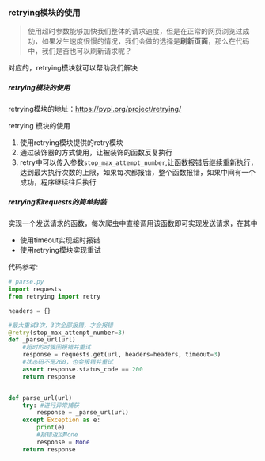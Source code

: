 ### retrying模块的使用

> 使用超时参数能够加快我们整体的请求速度，但是在正常的网页浏览过成功，如果发生速度很慢的情况，我们会做的选择是**刷新页面**，那么在代码中，我们是否也可以刷新请求呢？

对应的，retrying模块就可以帮助我们解决

##### retrying模块的使用

retrying模块的地址：<https://pypi.org/project/retrying/>

retrying 模块的使用

1. 使用retrying模块提供的retry模块
2. 通过装饰器的方式使用，让被装饰的函数反复执行
3. retry中可以传入参数`stop_max_attempt_number`,让函数报错后继续重新执行，达到最大执行次数的上限，如果每次都报错，整个函数报错，如果中间有一个成功，程序继续往后执行

#####  retrying和requests的简单封装

实现一个发送请求的函数，每次爬虫中直接调用该函数即可实现发送请求，在其中

- 使用timeout实现超时报错
- 使用retrying模块实现重试

代码参考:

```python
# parse.py
import requests
from retrying import retry

headers = {}

#最大重试3次，3次全部报错，才会报错
@retry(stop_max_attempt_number=3) 
def _parse_url(url)
    #超时的时候回报错并重试
    response = requests.get(url, headers=headers, timeout=3) 
    #状态码不是200，也会报错并重试
    assert response.status_code == 200
    return response


def parse_url(url)
    try: #进行异常捕获
        response = _parse_url(url)
    except Exception as e:
        print(e)
        #报错返回None
        response = None
    return response
```